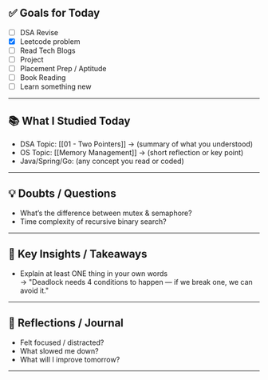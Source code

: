## ✅ Goals for Today 
- [ ] DSA Revise 
- [x] Leetcode problem
- [ ] Read Tech Blogs 
- [ ] Project
- [ ] Placement Prep / Aptitude
- [ ] Book Reading
- [ ] Learn something new

---

## 📚 What I Studied Today
- DSA Topic: [[01 - Two Pointers]] → (summary of what you understood)
- OS Topic: [[Memory Management]] → (short reflection or key point)
- Java/Spring/Go: (any concept you read or coded)

---

## 💡 Doubts / Questions
- What’s the difference between mutex & semaphore?
- Time complexity of recursive binary search?

---

## 🧠 Key Insights / Takeaways
- Explain at least ONE thing in your own words  
  → "Deadlock needs 4 conditions to happen — if we break one, we can avoid it."

---
## 💬 Reflections / Journal
- Felt focused / distracted?
- What slowed me down?
- What will I improve tomorrow?
---
